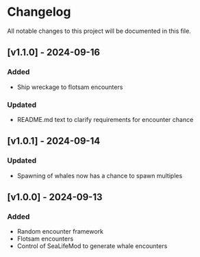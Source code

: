 # Changelog

All notable changes to this project will be documented in this file.

## [v1.1.0] - 2024-09-16

### Added
- Ship wreckage to flotsam encounters

### Updated
- README.md text to clarify requirements for encounter chance

## [v1.0.1] - 2024-09-14

### Updated
- Spawning of whales now has a chance to spawn multiples

## [v1.0.0] - 2024-09-13

### Added
- Random encounter framework
- Flotsam encounters
- Control of SeaLifeMod to generate whale encounters

